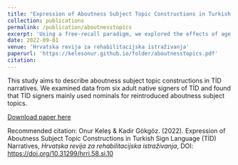 ```yaml
---
title: "Expression of Aboutness Subject Topic Constructions in Turkish Sign Language (TİD) Narratives"
collection: publications
permalink: /publication/aboutnesstopics
excerpt: 'Using a free-recall paradigm, we explored the effects of age of acquisition and category size on verbal fluency in Turkish Sign Language (T&#304;D)'
date: 2022-09-01
venue: 'Hrvatska revija za rehabilitacijska istraživanja'
paperurl: 'https://kelesonur.github.io/folder/aboutnesstopics.pdf'
citation: 
---
```

This study aims to describe aboutness subject topic constructions in T&#304;D narratives. We examined data from six adult native signers of T&#304;D and found that T&#304;D signers mainly used nominals for reintroduced aboutness subject topics.

[Download paper here](https://kelesonur.github.io/folder/aboutnesstopics.pdf)

Recommended citation: Onur Keleş & Kadir Gökgöz. (2022). Expression of Aboutness Subject Topic Constructions in Turkish Sign Language (TİD) Narratives, _Hrvatska revija za rehabilitacijska istraživanja_, DOI: https://doi.org/10.31299/hrri.58.si.10
